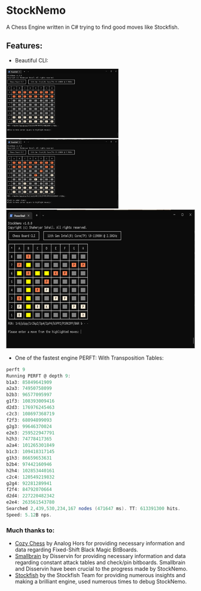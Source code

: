 # StockNemo
A Chess Engine written in C# trying to find good moves like Stockfish.

## Features:
- Beautiful CLI:

<img src=".readme/b1.png" alt="Start" width="300" height="185"/>
<img src=".readme/b2.png" alt="Highlight Moves" width="300" height="185"/>
<img src=".readme/b3.png" alt="Checkmate" width="600" height="370"/>

- One of the fastest engine PERFT:
With Transposition Tables:
```csharp
perft 9
Running PERFT @ depth 9:
b1a3: 85849641909
a2a3: 74950758099
b2b3: 96577095997
g1f3: 108393009416
d2d3: 176976245463
c2c3: 108697368719
f2f3: 68094899093
g2g3: 99646370024
e2e3: 259522947791
h2h3: 74778417365
a2a4: 101265301849
b1c3: 109418317145
g1h3: 86659653631
b2b4: 97442160946
h2h4: 102853440161
c2c4: 120549219832
g2g4: 92281289941
f2f4: 84792070664
d2d4: 227220482342
e2e4: 263561543780
Searched 2,439,530,234,167 nodes (471647 ms). TT: 613391300 hits.
Speed: 5.12B nps.
```

### Much thanks to:
- [Cozy Chess](https://github.com/analog-hors/cozy-chess) by Analog Hors for
providing necessary information and data regarding Fixed-Shift Black Magic
BitBoards.
- [Smallbrain](https://github.com/Disservin/Smallbrain) by Disservin for
providing necessary information and data regarding constant attack tables and
check/pin bitboards. Smallbrain and Disservin have been crucial to the
progress made by StockNemo.
- [Stockfish](https://github.com/official-stockfish/Stockfish) by the
Stockfish Team for providing numerous insights and making a brilliant engine,
used numerous times to debug StockNemo.

